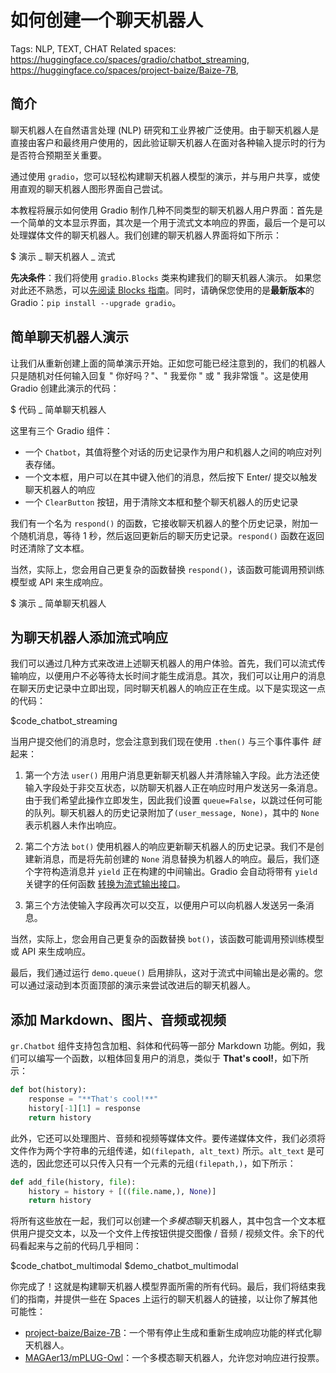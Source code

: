 # 如何创建一个聊天机器人

Tags: NLP, TEXT, CHAT
Related spaces: https://huggingface.co/spaces/gradio/chatbot_streaming, https://huggingface.co/spaces/project-baize/Baize-7B,

## 简介

聊天机器人在自然语言处理 (NLP) 研究和工业界被广泛使用。由于聊天机器人是直接由客户和最终用户使用的，因此验证聊天机器人在面对各种输入提示时的行为是否符合预期至关重要。

通过使用 `gradio`，您可以轻松构建聊天机器人模型的演示，并与用户共享，或使用直观的聊天机器人图形界面自己尝试。

本教程将展示如何使用 Gradio 制作几种不同类型的聊天机器人用户界面：首先是一个简单的文本显示界面，其次是一个用于流式文本响应的界面，最后一个是可以处理媒体文件的聊天机器人。我们创建的聊天机器人界面将如下所示：

$ 演示 _ 聊天机器人 _ 流式

**先决条件**：我们将使用 `gradio.Blocks` 类来构建我们的聊天机器人演示。
如果您对此还不熟悉，可以[先阅读 Blocks 指南](https://gradio.app/blocks-and-event-listeners)。同时，请确保您使用的是**最新版本**的 Gradio：`pip install --upgrade gradio`。

## 简单聊天机器人演示

让我们从重新创建上面的简单演示开始。正如您可能已经注意到的，我们的机器人只是随机对任何输入回复 " 你好吗？"、" 我爱你 " 或 " 我非常饿 "。这是使用 Gradio 创建此演示的代码：

$ 代码 \_ 简单聊天机器人

这里有三个 Gradio 组件：

- 一个 `Chatbot`，其值将整个对话的历史记录作为用户和机器人之间的响应对列表存储。
- 一个文本框，用户可以在其中键入他们的消息，然后按下 Enter/ 提交以触发聊天机器人的响应
- 一个 `ClearButton` 按钮，用于清除文本框和整个聊天机器人的历史记录

我们有一个名为 `respond()` 的函数，它接收聊天机器人的整个历史记录，附加一个随机消息，等待 1 秒，然后返回更新后的聊天历史记录。`respond()` 函数在返回时还清除了文本框。

当然，实际上，您会用自己更复杂的函数替换 `respond()`，该函数可能调用预训练模型或 API 来生成响应。

$ 演示 \_ 简单聊天机器人

## 为聊天机器人添加流式响应

我们可以通过几种方式来改进上述聊天机器人的用户体验。首先，我们可以流式传输响应，以便用户不必等待太长时间才能生成消息。其次，我们可以让用户的消息在聊天历史记录中立即出现，同时聊天机器人的响应正在生成。以下是实现这一点的代码：

$code_chatbot_streaming

当用户提交他们的消息时，您会注意到我们现在使用 `.then()` 与三个事件事件 _链_ 起来：

1. 第一个方法 `user()` 用用户消息更新聊天机器人并清除输入字段。此方法还使输入字段处于非交互状态，以防聊天机器人正在响应时用户发送另一条消息。由于我们希望此操作立即发生，因此我们设置 `queue=False`，以跳过任何可能的队列。聊天机器人的历史记录附加了`(user_message, None)`，其中的 `None` 表示机器人未作出响应。

2. 第二个方法 `bot()` 使用机器人的响应更新聊天机器人的历史记录。我们不是创建新消息，而是将先前创建的 `None` 消息替换为机器人的响应。最后，我们逐个字符构造消息并 `yield` 正在构建的中间输出。Gradio 会自动将带有 `yield` 关键字的任何函数 [转换为流式输出接口](/key-features/#iterative-outputs)。

3. 第三个方法使输入字段再次可以交互，以便用户可以向机器人发送另一条消息。

当然，实际上，您会用自己更复杂的函数替换 `bot()`，该函数可能调用预训练模型或 API 来生成响应。

最后，我们通过运行 `demo.queue()` 启用排队，这对于流式中间输出是必需的。您可以通过滚动到本页面顶部的演示来尝试改进后的聊天机器人。

## 添加 Markdown、图片、音频或视频

`gr.Chatbot` 组件支持包含加粗、斜体和代码等一部分 Markdown 功能。例如，我们可以编写一个函数，以粗体回复用户的消息，类似于 **That's cool!**，如下所示：

```py
def bot(history):
    response = "**That's cool!**"
    history[-1][1] = response
    return history
```

此外，它还可以处理图片、音频和视频等媒体文件。要传递媒体文件，我们必须将文件作为两个字符串的元组传递，如`(filepath, alt_text)` 所示。`alt_text` 是可选的，因此您还可以只传入只有一个元素的元组`(filepath,)`，如下所示：

```python
def add_file(history, file):
    history = history + [((file.name,), None)]
    return history
```

将所有这些放在一起，我们可以创建一个*多模态*聊天机器人，其中包含一个文本框供用户提交文本，以及一个文件上传按钮供提交图像 / 音频 / 视频文件。余下的代码看起来与之前的代码几乎相同：

$code_chatbot_multimodal
$demo_chatbot_multimodal

你完成了！这就是构建聊天机器人模型界面所需的所有代码。最后，我们将结束我们的指南，并提供一些在 Spaces 上运行的聊天机器人的链接，以让你了解其他可能性：

- [project-baize/Baize-7B](https://huggingface.co/spaces/project-baize/Baize-7B)：一个带有停止生成和重新生成响应功能的样式化聊天机器人。
- [MAGAer13/mPLUG-Owl](https://huggingface.co/spaces/MAGAer13/mPLUG-Owl)：一个多模态聊天机器人，允许您对响应进行投票。
